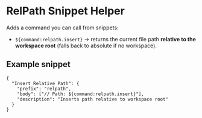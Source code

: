 # RelPath Snippet Helper

Adds a command you can call from snippets:
- `${command:relpath.insert}` → returns the current file path **relative to the workspace root** (falls back to absolute if no workspace).

## Example snippet

```jsonc
{
  "Insert Relative Path": {
    "prefix": "relpath",
    "body": ["// Path: ${command:relpath.insert}"],
    "description": "Inserts path relative to workspace root"
  }
}
